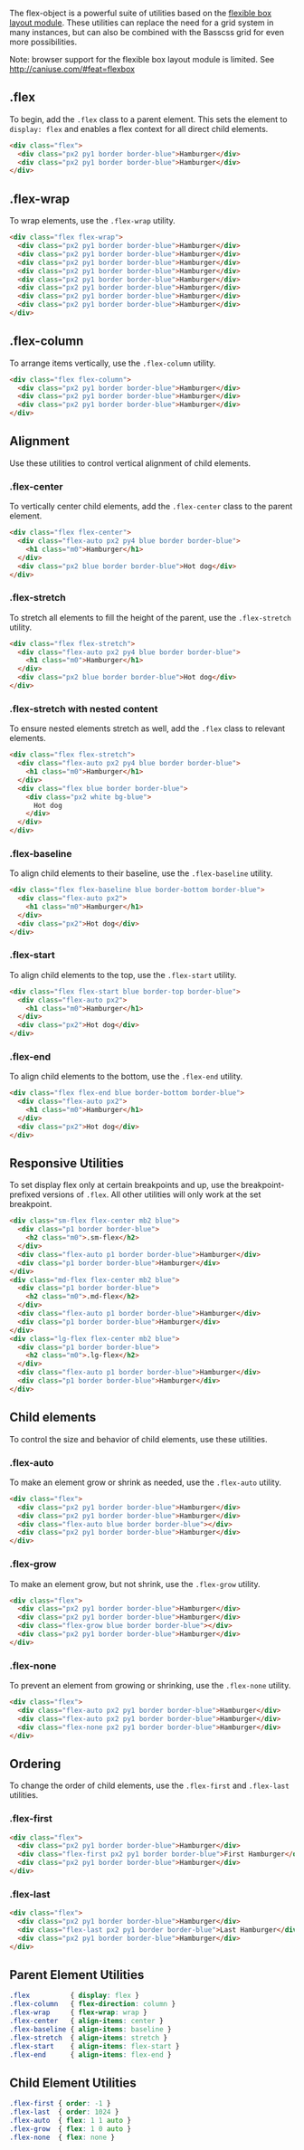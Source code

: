 
The flex-object is a powerful suite of utilities based on the
<a href="http://www.w3.org/TR/css3-flexbox/">flexible box layout module</a>.
These utilities can replace the need for a grid system in many instances,
but can also be combined with the Basscss grid for even more possibilities.

Note: browser support for the flexible box layout module is limited. See http://caniuse.com/#feat=flexbox

## .flex
To begin, add the `.flex` class to a parent element.
This sets the element to `display: flex` and enables a flex context for all direct child elements.
```html
<div class="flex">
  <div class="px2 py1 border border-blue">Hamburger</div>
  <div class="px2 py1 border border-blue">Hamburger</div>
</div>
```

## .flex-wrap
To wrap elements, use the `.flex-wrap` utility.
```html
<div class="flex flex-wrap">
  <div class="px2 py1 border border-blue">Hamburger</div>
  <div class="px2 py1 border border-blue">Hamburger</div>
  <div class="px2 py1 border border-blue">Hamburger</div>
  <div class="px2 py1 border border-blue">Hamburger</div>
  <div class="px2 py1 border border-blue">Hamburger</div>
  <div class="px2 py1 border border-blue">Hamburger</div>
  <div class="px2 py1 border border-blue">Hamburger</div>
  <div class="px2 py1 border border-blue">Hamburger</div>
</div>
```

## .flex-column
To arrange items vertically, use the `.flex-column` utility.
```html
<div class="flex flex-column">
  <div class="px2 py1 border border-blue">Hamburger</div>
  <div class="px2 py1 border border-blue">Hamburger</div>
  <div class="px2 py1 border border-blue">Hamburger</div>
</div>
```

## Alignment
Use these utilities to control vertical alignment of child elements.

### .flex-center
To vertically center child elements, add the `.flex-center` class to the parent element.
```html
<div class="flex flex-center">
  <div class="flex-auto px2 py4 blue border border-blue">
    <h1 class="m0">Hamburger</h1>
  </div>
  <div class="px2 blue border border-blue">Hot dog</div>
</div>
```

### .flex-stretch
To stretch all elements to fill the height of the parent, use the `.flex-stretch` utility.
```html
<div class="flex flex-stretch">
  <div class="flex-auto px2 py4 blue border border-blue">
    <h1 class="m0">Hamburger</h1>
  </div>
  <div class="px2 blue border border-blue">Hot dog</div>
</div>
```

### .flex-stretch with nested content
To ensure nested elements stretch as well, add the `.flex` class to relevant elements.
```html
<div class="flex flex-stretch">
  <div class="flex-auto px2 py4 blue border border-blue">
    <h1 class="m0">Hamburger</h1>
  </div>
  <div class="flex blue border border-blue">
    <div class="px2 white bg-blue">
      Hot dog
    </div>
  </div>
</div>
```

### .flex-baseline
To align child elements to their baseline, use the `.flex-baseline` utility.

```html
<div class="flex flex-baseline blue border-bottom border-blue">
  <div class="flex-auto px2">
    <h1 class="m0">Hamburger</h1>
  </div>
  <div class="px2">Hot dog</div>
</div>
```

### .flex-start
To align child elements to the top, use the `.flex-start` utility.

```html
<div class="flex flex-start blue border-top border-blue">
  <div class="flex-auto px2">
    <h1 class="m0">Hamburger</h1>
  </div>
  <div class="px2">Hot dog</div>
</div>
```

### .flex-end
To align child elements to the bottom, use the `.flex-end` utility.

```html
<div class="flex flex-end blue border-bottom border-blue">
  <div class="flex-auto px2">
    <h1 class="m0">Hamburger</h1>
  </div>
  <div class="px2">Hot dog</div>
</div>
```

## Responsive Utilities
To set display flex only at certain breakpoints and up,
use the breakpoint-prefixed versions of `.flex`.
All other utilities will only work at the set breakpoint.

```html
<div class="sm-flex flex-center mb2 blue">
  <div class="p1 border border-blue">
    <h2 class="m0">.sm-flex</h2>
  </div>
  <div class="flex-auto p1 border border-blue">Hamburger</div>
  <div class="p1 border border-blue">Hamburger</div>
</div>
<div class="md-flex flex-center mb2 blue">
  <div class="p1 border border-blue">
    <h2 class="m0">.md-flex</h2>
  </div>
  <div class="flex-auto p1 border border-blue">Hamburger</div>
  <div class="p1 border border-blue">Hamburger</div>
</div>
<div class="lg-flex flex-center mb2 blue">
  <div class="p1 border border-blue">
    <h2 class="m0">.lg-flex</h2>
  </div>
  <div class="flex-auto p1 border border-blue">Hamburger</div>
  <div class="p1 border border-blue">Hamburger</div>
</div>
```

## Child elements
To control the size and behavior of child elements, use these utilities.

### .flex-auto
To make an element grow or shrink as needed, use the `.flex-auto` utility.
```html
<div class="flex">
  <div class="px2 py1 border border-blue">Hamburger</div>
  <div class="px2 py1 border border-blue">Hamburger</div>
  <div class="flex-auto blue border border-blue"></div>
  <div class="px2 py1 border border-blue">Hamburger</div>
</div>
```

### .flex-grow
To make an element grow, but not shrink, use the `.flex-grow` utility.
```html
<div class="flex">
  <div class="px2 py1 border border-blue">Hamburger</div>
  <div class="px2 py1 border border-blue">Hamburger</div>
  <div class="flex-grow blue border border-blue"></div>
  <div class="px2 py1 border border-blue">Hamburger</div>
</div>
```

### .flex-none
To prevent an element from growing or shrinking, use the `.flex-none` utility.
```html
<div class="flex">
  <div class="flex-auto px2 py1 border border-blue">Hamburger</div>
  <div class="flex-auto px2 py1 border border-blue">Hamburger</div>
  <div class="flex-none px2 py1 border border-blue">Hamburger</div>
</div>
```

## Ordering
To change the order of child elements, use the `.flex-first` and `.flex-last` utilities.

### .flex-first
```html
<div class="flex">
  <div class="px2 py1 border border-blue">Hamburger</div>
  <div class="flex-first px2 py1 border border-blue">First Hamburger</div>
  <div class="px2 py1 border border-blue">Hamburger</div>
</div>
```

### .flex-last
```html
<div class="flex">
  <div class="px2 py1 border border-blue">Hamburger</div>
  <div class="flex-last px2 py1 border border-blue">Last Hamburger</div>
  <div class="px2 py1 border border-blue">Hamburger</div>
</div>
```



## Parent Element Utilities

```css
.flex          { display: flex }
.flex-column   { flex-direction: column }
.flex-wrap     { flex-wrap: wrap }
.flex-center   { align-items: center }
.flex-baseline { align-items: baseline }
.flex-stretch  { align-items: stretch }
.flex-start    { align-items: flex-start }
.flex-end      { align-items: flex-end }
```

## Child Element Utilities

```css
.flex-first { order: -1 }
.flex-last  { order: 1024 }
.flex-auto  { flex: 1 1 auto }
.flex-grow  { flex: 1 0 auto }
.flex-none  { flex: none }
```


